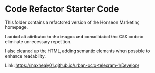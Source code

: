 # Code Refactor Starter Code
This folder contains a refactored version of the Horiseon Marketing homepage.

I added alt attributes to the images and consolidated the CSS code to eliminate unnecessary repetition.

I also cleaned up the HTML, adding semantic elements when possible to enhance readability.

Link: https://maxhealy01.github.io/urban-octo-telegram-1/Develop/
